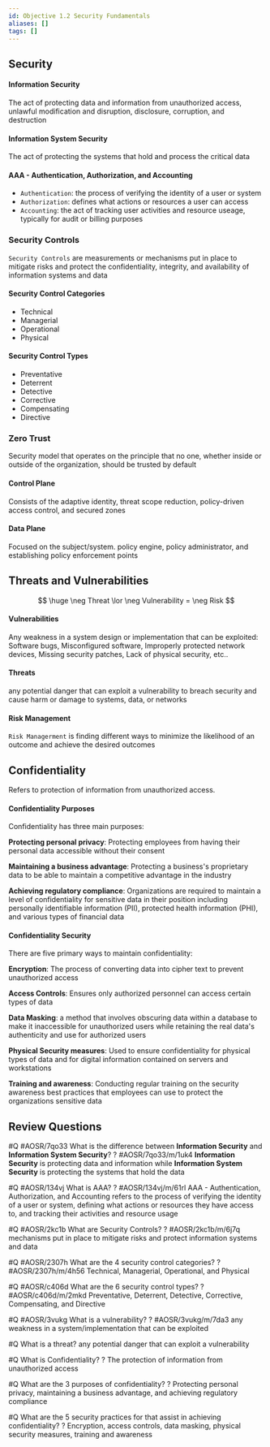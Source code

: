 ```yaml
---
id: Objective 1.2 Security Fundamentals
aliases: []
tags: []
---
```



## Security

#### Information Security 
The  act of protecting data and information from unauthorized access, unlawful
modification and disruption, disclosure, corruption, and destruction

#### Information System Security
The act of protecting the systems that hold and process the critical data

#### AAA -  Authentication, Authorization, and Accounting

- `Authentication`: the process of verifying the identity of a user or system
- `Authorization`: defines what actions or resources a user can access
- `Accounting`: the act of tracking user activities and resource useage,
typically for audit or billing purposes

### Security Controls
`Security Controls` are measurements or mechanisms put in place to mitigate risks
and protect the confidentiality, integrity, and availability of information
systems and data

#### Security Control Categories
- Technical
- Managerial
- Operational
- Physical

#### Security Control Types
- Preventative
- Deterrent
- Detective
- Corrective
- Compensating
- Directive

### Zero Trust
Security model that operates on the principle that no one, whether inside or
outside of the organization, should be trusted by default

#### Control Plane
Consists of the adaptive identity, threat scope reduction, policy-driven
access control, and secured zones

#### Data Plane
Focused on the subject/system. policy engine, policy administrator, and
establishing policy enforcement points

## Threats and Vulnerabilities


$$
\huge \neg Threat \lor \neg Vulnerability = \neg Risk
$$

#### Vulnerabilities
Any weakness in a system design or implementation that can be exploited:
Software bugs, Misconfigured software, Improperly protected network devices,
Missing security patches, Lack of physical security, etc..

#### Threats
any potential danger that can exploit a vulnerability to breach security and cause harm or damage to systems, data, or networks

#### Risk Management
`Risk Managerment` is finding different ways to minimize the likelihood of an
outcome and achieve the desired outcomes

## Confidentiality
Refers to protection of information from unauthorized access.

#### Confidentiality Purposes 
Confidentiality has three main purposes: 

**Protecting personal privacy**: Protecting employees from having their personal data accessible without their consent

**Maintaining a business advantage**: Protecting a business's proprietary data to be able to maintain a competitive
advantage in the industry

**Achieving regulatory compliance**: Organizations are required to maintain a level of confidentiality for sensitive
data in their position including personally identifiable information (PII),
protected health information (PHI), and various types of financial data

#### Confidentiality Security
There are five primary ways to maintain confidentiality:

**Encryption**: The process of converting data into cipher text to prevent unauthorized access

**Access Controls**: Ensures only authorized personnel can access certain types
of data

**Data Masking**: a method that involves obscuring data within a database to
make it inaccessible for unauthorized users while retaining the real data's
authenticity and use for authorized users

**Physical Security measures**: Used to ensure confidentiality for physical
types of data and for digital information contained on servers and workstations

**Training and awareness**: Conducting regular training on the security
awareness best practices that employees can use to protect the organizations
sensitive data


## Review Questions

#Q  #AOSR/7qo33
What is the difference between **Information Security** and **Information System
Security**? 
? #AOSR/7qo33/m/1uk4
**Information Security** is protecting data and information while **Information
System Security** is protecting the systems that hold the data

#Q  #AOSR/134vj
What is AAA?
? #AOSR/134vj/m/61rl
AAA - Authentication, Authorization, and Accounting refers to the process of
verifying the identity of a user or system, defining what actions or resources
they have access to, and tracking their activities and resource usage

#Q #AOSR/2kc1b
What are Security Controls?
? #AOSR/2kc1b/m/6j7q
mechanisms put in place to mitigate risks and protect information systems and
data

#Q #AOSR/2307h
What are the 4 security control categories?
? #AOSR/2307h/m/4h56
Technical, Managerial, Operational, and Physical

#Q #AOSR/c406d
What are the 6 security control types?
? #AOSR/c406d/m/2mkd
Preventative, Deterrent, Detective, Corrective,  Compensating, and Directive

#Q #AOSR/3vukg
What is a vulnerability?
? #AOSR/3vukg/m/7da3
any weakness in a system/implementation that can be exploited

#Q
What is a threat?
any potential danger that can exploit a vulnerability

#Q 
What is Confidentiality?
?
The protection of information from unauthorized access

#Q 
What are the 3 purposes of confidentiality?
?
Protecting personal privacy, maintaining a business advantage, and achieving
regulatory compliance

#Q 
What are the 5 security practices for that assist in achieving confidentiality?
?
Encryption, access controls, data masking, physical security measures, training
and awareness
